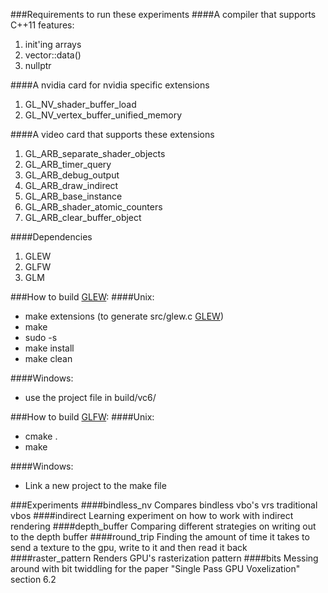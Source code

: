 ###Requirements to run these experiments
####A compiler that supports C++11 features:
1. init'ing arrays
2. vector::data()
3. nullptr

####A nvidia card for nvidia specific extensions
1. GL_NV_shader_buffer_load
2. GL_NV_vertex_buffer_unified_memory

####A video card that supports these extensions
1. GL_ARB_separate_shader_objects
2. GL_ARB_timer_query
3. GL_ARB_debug_output
4. GL_ARB_draw_indirect
5. GL_ARB_base_instance
6. GL_ARB_shader_atomic_counters
7. GL_ARB_clear_buffer_object

####Dependencies
1. GLEW
2. GLFW
3. GLM

###How to build [GLEW](https://github.com/nigels-com/glew):
####Unix:
* make extensions (to generate src/glew.c [GLEW](https://github.com/nigels-com/glew))
* make
* sudo -s
* make install
* make clean

####Windows:
* use the project file in build/vc6/

###How to build [GLFW](https://github.com/glfw/glfw):
####Unix:
* cmake .
* make

####Windows:
* Link a new project to the make file


###Experiments
####bindless_nv
Compares bindless vbo's vrs traditional vbos
####indirect
Learning experiment on how to work with indirect rendering
####depth_buffer
Comparing different strategies on writing out to the depth buffer
####round_trip
Finding the amount of time it takes to send a texture to the gpu, write to it and then read it back
####raster_pattern
Renders GPU's rasterization pattern
####bits
Messing around with bit twiddling for the paper "Single Pass GPU Voxelization" section 6.2